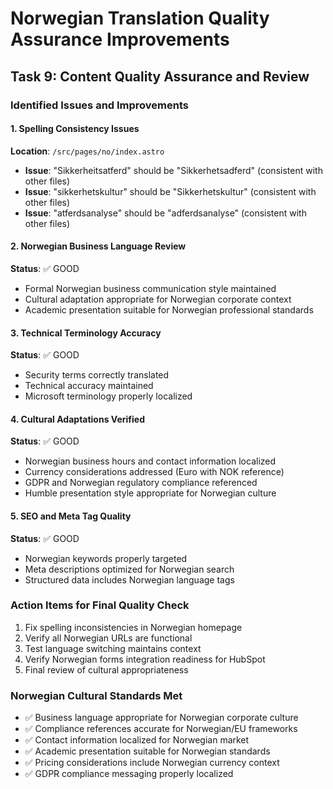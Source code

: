 # Norwegian Translation Quality Assurance Improvements

## Task 9: Content Quality Assurance and Review

### Identified Issues and Improvements

#### 1. Spelling Consistency Issues
**Location**: `/src/pages/no/index.astro`
- **Issue**: "Sikkerheitsatferd" should be "Sikkerhetsadferd" (consistent with other files)
- **Issue**: "sikkerhetskultur" should be "Sikkerhetskultur" (consistent with other files)
- **Issue**: "atferdsanalyse" should be "adferdsanalyse" (consistent with other files)

#### 2. Norwegian Business Language Review
**Status**: ✅ GOOD
- Formal Norwegian business communication style maintained
- Cultural adaptation appropriate for Norwegian corporate context
- Academic presentation suitable for Norwegian professional standards

#### 3. Technical Terminology Accuracy
**Status**: ✅ GOOD
- Security terms correctly translated
- Technical accuracy maintained
- Microsoft terminology properly localized

#### 4. Cultural Adaptations Verified
**Status**: ✅ GOOD
- Norwegian business hours and contact information localized
- Currency considerations addressed (Euro with NOK reference)
- GDPR and Norwegian regulatory compliance referenced
- Humble presentation style appropriate for Norwegian culture

#### 5. SEO and Meta Tag Quality
**Status**: ✅ GOOD
- Norwegian keywords properly targeted
- Meta descriptions optimized for Norwegian search
- Structured data includes Norwegian language tags

### Action Items for Final Quality Check
1. Fix spelling inconsistencies in Norwegian homepage
2. Verify all Norwegian URLs are functional
3. Test language switching maintains context
4. Verify Norwegian forms integration readiness for HubSpot
5. Final review of cultural appropriateness

### Norwegian Cultural Standards Met
- ✅ Business language appropriate for Norwegian corporate culture
- ✅ Compliance references accurate for Norwegian/EU frameworks
- ✅ Contact information localized for Norwegian market
- ✅ Academic presentation suitable for Norwegian standards
- ✅ Pricing considerations include Norwegian currency context
- ✅ GDPR compliance messaging properly localized
